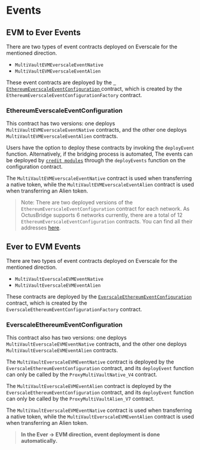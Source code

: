 # Events 
 
## EVM to Ever Events 
 
There are two types of event contracts deployed on Everscale for the mentioned direction. 
 
-  `MultiVaultEVMEverscaleEventNative`  
-  `MultiVaultEVMEverscaleEventAlien`  
 
These event contracts are deployed by the [` EthereumEverscaleEventConfiguration` ](../addresses.md#event-configurations) contract, which is created by the  `EthereumEverscaleEventConfigurationFactory`  contract. 
 
### EthereumEverscaleEventConfiguration 
 
This contract has two versions: one deploys  `MultiVaultEVMEverscaleEventNative`  contracts, and the other one deploys  `MultiVaultEVMEverscaleEventAlien`  contracts. 
 
Users have the option to deploy these contracts by invoking the `deployEvent` function. Alternatively, if the bridging process is automated, The events can be deployed by [`credit modules`](./CreditModules.md) through the `deployEvents` function on the configuration contract.
 
The  `MultiVaultEVMEverscaleEventNative`  contract is used when transferring a native token, while the  `MultiVaultEVMEverscaleEventAlien`  contract is used when transferring an Alien token. 
 
> Note: There are two deployed versions of the  `EthereumEverscaleEventConfiguration`  contract for each network. As OctusBridge supports 6 networks currently, there are a total of 12  `EthereumEverscaleEventConfiguration`  contracts. You can find all their addresses [here](../addresses.md#event-configurations). 
 
## Ever to EVM Events 
 
There are two types of event contracts deployed on Everscale for the mentioned direction. 
 
-  `MultiVaultEverscaleEVMEventNative`  
-  `MultiVaultEverscaleEVMEventAlien`  
 
These contracts are deployed by the [ `EverscaleEthereumEventConfiguration` ](../addresses.md#event-configurations) contract, which is created by the  `EverscaleEthereumEventConfigurationFactory`  contract. 
 
### EverscaleEthereumEventConfiguration 
 
This contract also has two versions: one deploys  `MultiVaultEverscaleEVMEventNative`  contracts, and the other one deploys  `MultiVaultEverscaleEVMEventAlien`  contracts. 
 
The  `MultiVaultEverscaleEVMEventNative`  contract is deployed by the  `EverscaleEthereumEventConfiguration`  contract, and its  `deployEvent`  function can only be called by the  `ProxyMultiVaultNative_V4`  contract. 
 
The  `MultiVaultEverscaleEVMEventAlien`  contract is deployed by the  `EverscaleEthereumEventConfiguration`  contract, and its  `deployEvent`  function can only be called by the  `ProxyMultiVaultAlien_V7`  contract. 
 
The  `MultiVaultEverscaleEVMEventNative`  contract is used when transferring a native token, while the  `MultiVaultEverscaleEVMEventAlien`  contract is used when transferring an Alien token. 
 
> **In the Ever -> EVM direction, event deployment is done automatically.** 